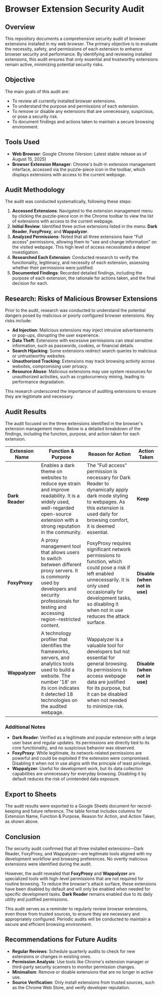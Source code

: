 # Browser Extension Security Audit

## Overview

This repository documents a comprehensive security audit of browser extensions installed in my web browser. The primary objective is to evaluate the necessity, safety, and permissions of each extension to enhance browser security and performance. By identifying and reviewing installed extensions, this audit ensures that only essential and trustworthy extensions remain active, minimizing potential security risks.

## Objective

The main goals of this audit are:

- To review all currently installed browser extensions.
- To understand the purpose and permissions of each extension.
- To remove or disable any extensions that are unnecessary, suspicious, or pose a security risk.
- To document findings and actions taken to maintain a secure browsing environment.

## Tools Used

- **Web Browser**: Google Chrome (Version: Latest stable release as of August 15, 2025)
- **Browser Extension Manager**: Chrome's built-in extension management interface, accessed via the puzzle-piece icon in the toolbar, which displays extensions with access to the current webpage.

## Audit Methodology

The audit was conducted systematically, following these steps:

1. **Accessed Extensions**: Navigated to the extension management menu by clicking the puzzle-piece icon in the Chrome toolbar to view the list of extensions with access to the current webpage.
2. **Initial Review**: Identified three active extensions listed in the menu: **Dark Reader**, **FoxyProxy**, and **Wappalyzer**.
3. **Analyzed Permissions**: Noted that all three extensions have "Full access" permissions, allowing them to "see and change information" on the visited webpage. This high level of access necessitated a deeper investigation.
4. **Researched Each Extension**: Conducted research to verify the functionality, legitimacy, and necessity of each extension, assessing whether their permissions were justified.
5. **Documented Findings**: Recorded detailed findings, including the purpose of each extension, the rationale for actions taken, and the final decision for each.

## Research: Risks of Malicious Browser Extensions

Prior to the audit, research was conducted to understand the potential dangers posed by malicious or poorly configured browser extensions. Key risks include:

- **Ad Injection**: Malicious extensions may inject intrusive advertisements or pop-ups, disrupting the user experience.
- **Data Theft**: Extensions with excessive permissions can steal sensitive information, such as passwords, cookies, or financial details.
- **Search Hijacking**: Some extensions redirect search queries to malicious or untrustworthy websites.
- **Unauthorized Tracking**: Extensions may track browsing activity across websites, compromising user privacy.
- **Resource Abuse**: Malicious extensions may use system resources for unauthorized activities, such as cryptocurrency mining, leading to performance degradation.

This research underscored the importance of auditing extensions to ensure they are legitimate and necessary.

## Audit Results

The audit focused on the three extensions identified in the browser's extension management menu. Below is a detailed breakdown of the findings, including the function, purpose, and action taken for each extension.

| Extension Name | Function & Purpose | Reason for Action | Action Taken |
| --- | --- | --- | --- |
| **Dark Reader** | Enables a dark theme on websites to reduce eye strain and improve readability. It is a widely used, well-regarded open-source extension with a strong reputation in the community. | The "Full access" permission is necessary for Dark Reader to dynamically apply dark mode styling to webpages. As this extension is used daily for browsing comfort, it is deemed essential. | **Keep** |
| **FoxyProxy** | A proxy management tool that allows users to switch between different proxy servers. It is commonly used by developers and security professionals for testing and accessing region-restricted content. | FoxyProxy requires significant network permissions to function, which could pose a risk if left enabled unnecessarily. It is only used occasionally for development tasks, so disabling it when not in use reduces the attack surface. | **Disable (when not in use)** |
| **Wappalyzer** | A technology profiler that identifies the frameworks, servers, and analytics tools used to build a website. The number '18' on its icon indicates it detected 18 technologies on the audited webpage. | Wappalyzer is a valuable tool for developers but not essential for general browsing. Its permissions to access webpage data are justified for its purpose, but it can be disabled when not needed to minimize risk. | **Disable (when not in use)** |

### Additional Notes

- **Dark Reader**: Verified as a legitimate and popular extension with a large user base and regular updates. Its permissions are directly tied to its core functionality, and no suspicious behavior was observed.
- **FoxyProxy**: While legitimate, its network-related permissions are powerful and could be exploited if the extension were compromised. Disabling it when not in use aligns with the principle of least privilege.
- **Wappalyzer**: Useful for development work, but its data collection capabilities are unnecessary for everyday browsing. Disabling it by default reduces the risk of unintended data exposure.

## Export to Sheets

The audit results were exported to a Google Sheets document for record-keeping and future reference. The table format includes columns for Extension Name, Function & Purpose, Reason for Action, and Action Taken, as shown above.

## Conclusion

The security audit confirmed that all three installed extensions—Dark Reader, FoxyProxy, and Wappalyzer—are legitimate tools aligned with my development workflow and browsing preferences. No overtly malicious extensions were identified during the audit.

However, the audit revealed that **FoxyProxy** and **Wappalyzer** are specialized tools with high-level permissions that are not required for routine browsing. To reduce the browser's attack surface, these extensions have been disabled by default and will only be enabled when needed for specific development tasks. **Dark Reader** remains enabled due to its daily utility and justified permissions.

This audit serves as a reminder to regularly review browser extensions, even those from trusted sources, to ensure they are necessary and appropriately configured. Periodic audits will be conducted to maintain a secure and efficient browsing environment.

## Recommendations for Future Audits

- **Regular Reviews**: Schedule quarterly audits to check for new extensions or changes in existing ones.
- **Permission Analysis**: Use tools like Chrome's extension manager or third-party security scanners to monitor permission changes.
- **Minimalism**: Remove or disable extensions that are no longer in active use.
- **Source Verification**: Only install extensions from trusted sources, such as the Chrome Web Store, and verify developer reputation.